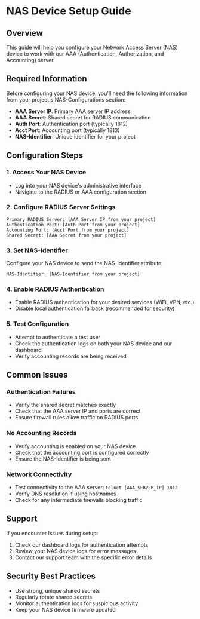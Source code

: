 # NAS Device Setup Guide

## Overview
This guide will help you configure your Network Access Server (NAS) device to work with our AAA (Authentication, Authorization, and Accounting) server.

## Required Information
Before configuring your NAS device, you'll need the following information from your project's NAS-Configurations section:

- **AAA Server IP**: Primary AAA server IP address
- **AAA Secret**: Shared secret for RADIUS communication
- **Auth Port**: Authentication port (typically 1812)
- **Acct Port**: Accounting port (typically 1813)
- **NAS-Identifier**: Unique identifier for your project

## Configuration Steps

### 1. Access Your NAS Device
- Log into your NAS device's administrative interface
- Navigate to the RADIUS or AAA configuration section

### 2. Configure RADIUS Server Settings
```
Primary RADIUS Server: [AAA Server IP from your project]
Authentication Port: [Auth Port from your project]
Accounting Port: [Acct Port from your project]
Shared Secret: [AAA Secret from your project]
```

### 3. Set NAS-Identifier
Configure your NAS device to send the NAS-Identifier attribute:
```
NAS-Identifier: [NAS-Identifier from your project]
```

### 4. Enable RADIUS Authentication
- Enable RADIUS authentication for your desired services (WiFi, VPN, etc.)
- Disable local authentication fallback (recommended for security)

### 5. Test Configuration
- Attempt to authenticate a test user
- Check the authentication logs on both your NAS device and our dashboard
- Verify accounting records are being received

## Common Issues

### Authentication Failures
- Verify the shared secret matches exactly
- Check that the AAA server IP and ports are correct
- Ensure firewall rules allow traffic on RADIUS ports

### No Accounting Records
- Verify accounting is enabled on your NAS device
- Check that the accounting port is configured correctly
- Ensure the NAS-Identifier is being sent

### Network Connectivity
- Test connectivity to the AAA server: `telnet [AAA_SERVER_IP] 1812`
- Verify DNS resolution if using hostnames
- Check for any intermediate firewalls blocking traffic

## Support
If you encounter issues during setup:
1. Check our dashboard logs for authentication attempts
2. Review your NAS device logs for error messages
3. Contact our support team with the specific error details

## Security Best Practices
- Use strong, unique shared secrets
- Regularly rotate shared secrets
- Monitor authentication logs for suspicious activity
- Keep your NAS device firmware updated
